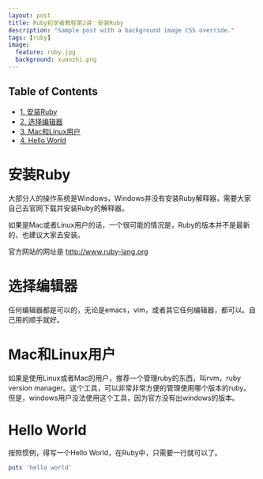 ```yaml
---
layout: post
title: Ruby初学者教程第2讲：安装Ruby
description: "Sample post with a background image CSS override."
tags: [ruby]
image:
  feature: ruby.jpg
  background: xuanzhi.png
---
```


<div id="table-of-contents">
<h2>Table of Contents</h2>
<div id="text-table-of-contents">
<ul>
<li><a href="#sec-1">1. 安装Ruby</a></li>
<li><a href="#sec-2">2. 选择编辑器</a></li>
<li><a href="#sec-3">3. Mac和Linux用户</a></li>
<li><a href="#sec-4">4. Hello World</a></li>
</ul>
</div>
</div>

# 安装Ruby<a id="sec-1" name="sec-1"></a>

大部分人的操作系统是Windows，Windows并没有安装Ruby解释器，需要大家自己去官网下载并安装Ruby的解释器。

如果是Mac或者Linux用户的话，一个很可能的情况是，Ruby的版本并不是最新的，也建议大家去安装。

官方网站的网址是 <http://www.ruby-lang.org>

# 选择编辑器<a id="sec-2" name="sec-2"></a>

任何编辑器都是可以的，无论是emacs，vim，或者其它任何编辑器，都可以。自己用的顺手就好。

# Mac和Linux用户<a id="sec-3" name="sec-3"></a>

如果是使用Linux或者Mac的用户，推荐一个管理ruby的东西，叫rvm，ruby version manager。这个工具，可以非常非常方便的管理使用哪个版本的ruby。但是，windows用户没法使用这个工具，因为官方没有出windows的版本。

# Hello World<a id="sec-4" name="sec-4"></a>

按照惯例，得写一个Hello World，在Ruby中，只需要一行就可以了。
```ruby
puts 'hello world'
```
